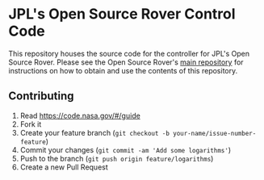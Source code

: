 # JPL's Open Source Rover Control Code
This repository houses the source code for the controller for JPL's Open Source Rover.  Please see the Open Source Rover's [main repository](https://github.com/nasa-jpl/open-source-rover) for instructions on how to obtain and use the contents of this repository.


## Contributing

1. Read https://code.nasa.gov/#/guide
2. Fork it 
3. Create your feature branch (`git checkout -b your-name/issue-number-feature`)
4. Commit your changes (`git commit -am 'Add some logarithms'`)
5. Push to the branch (`git push origin feature/logarithms`)
6. Create a new Pull Request